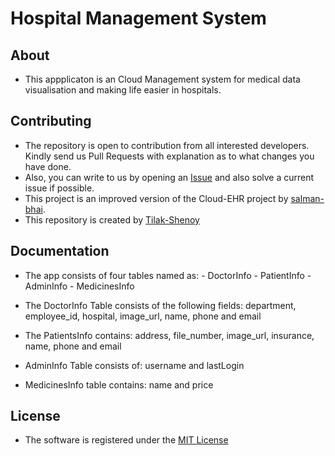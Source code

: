 # Hospital Management System

## About
* This appplicaton is an Cloud Management system for medical data visualisation and making life easier in hospitals.

## Contributing
- The repository is open to contribution from all interested developers. Kindly send us Pull Requests with explanation as to what changes you have done.
- Also, you can write to us by opening an [Issue](https://github.com/Tilak-Shenoy/Hospital-Management-System/issues) and also solve a current issue if possible.
- This project is an improved version of the Cloud-EHR project by [salman-bhai](https://github.com/salman-bhai).
- This repository is created by [Tilak-Shenoy](https://github.com/Tilak-Shenoy)

## Documentation
- The app consists of four tables named as:
       - DoctorInfo
       - PatientInfo
       - AdminInfo
       - MedicinesInfo

- The DoctorInfo Table consists of the following fields:
                      department,
                     employee_id,
                       hospital,
                       image_url,
                       name,
                       phone and
                       email

- The PatientsInfo contains:
                       address,
                      file_number,
                      image_url,
                      insurance,
                      name,
                      phone and
                      email

- AdminInfo Table consists of:
                       username and
                       lastLogin

- MedicinesInfo table contains:
                       name and
                       price


## License
- The software is registered under the [MIT License](https://github.com/Tilak-Shenoy/Hospital-Management-System/blob/master/LICENSE)
